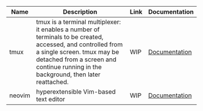 Name | Description | Link | Documentation
-|-|-|-
tmux | tmux is a terminal multiplexer: it enables a number of terminals to be created, accessed, and controlled from a single screen. tmux may be detached from a screen and continue running in the background, then later reattached. | WIP | [Documentation](./doc/tmux.md)
neovim | hyperextensible Vim-based text editor | WIP | [Documentation](./doc/nvim.md)
